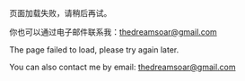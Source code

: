 页面加载失败，请稍后再试。

你也可以通过电子邮件联系我：thedreamsoar@gmail.com

The page failed to load, please try again later.

You can also contact me by email: thedreamsoar@gmail.com
